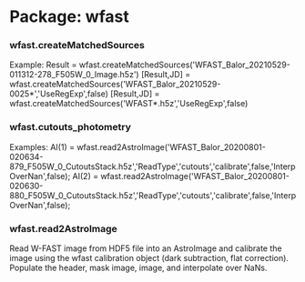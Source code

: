 # Package: wfast


### wfast.createMatchedSources

Example: Result = wfast.createMatchedSources('WFAST_Balor_20210529-011312-278_F505W_0_Image.h5z') [Result,JD] = wfast.createMatchedSources('WFAST_Balor_20210529-0025*','UseRegExp',false) [Result,JD] = wfast.createMatchedSources('WFAST*.h5z','UseRegExp',false)


### wfast.cutouts_photometry

Examples: AI(1) = wfast.read2AstroImage('WFAST_Balor_20200801-020634-879_F505W_0_CutoutsStack.h5z','ReadType','cutouts','calibrate',false,'InterpOverNan',false); AI(2) = wfast.read2AstroImage('WFAST_Balor_20200801-020630-880_F505W_0_CutoutsStack.h5z','ReadType','cutouts','calibrate',false,'InterpOverNan',false);


### wfast.read2AstroImage

Read W-FAST image from HDF5 file into an AstroImage and calibrate the image using the wfast calibration object (dark subtraction, flat correction). Populate the header, mask image, image, and interpolate over NaNs.


